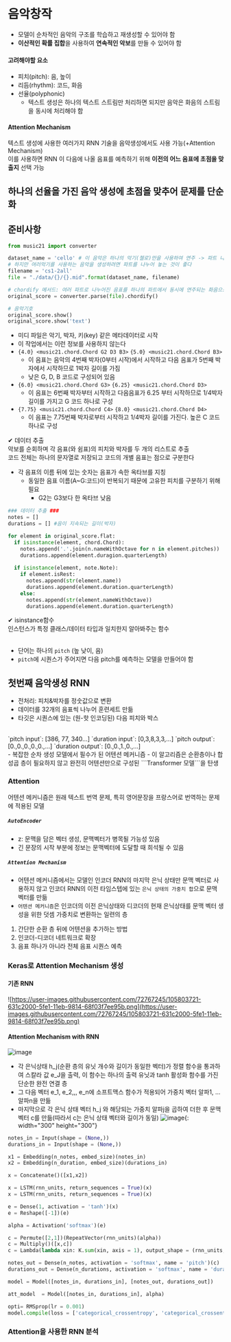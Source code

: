 # 음악창작
- 모델이 순차적인 음악의 구조를 학습하고 재생성할 수 있어야 함
- **이산적인 확률 집합**을 사용하여 **연속적인 악보**를 만들 수 있어야 함
#### 고려해야할 요소
- 피치(pitch): 음, 높이
- 리듬(rhythm): 코드, 화음
- 선율(polyphonic)
  - 텍스트 생성은 하나의 텍스트 스트림만 처리하면 되지만 음악은 화음의 스트림을 동시에 처리해야 함
#### Attention Mechanism
텍스트 생성에 사용한 여러가지 RNN 기술을 음악생성에서도 사용 가능(+Attention Mechanism)  
이를 사용하면 RNN 이 다음에 나올 음표를 예측하기 위해 **이전의 어느 음표에 초점을 맞출지** 선택 가능

## 하나의 선율을 가진 음악 생성에 초점을 맞추어 문제를 단순화

## 준비사항
```python
from music21 import converter

dataset_name = 'cello' # 이 음악은 하나의 악기(첼로)만을 사용하여 연주 -> 파트 나눌 필요 없음
# 하지만 여러악기를 사용하는 음악을 생성하려면 파트를 나누어 놓는 것이 좋다
filename = 'cs1-2all'
file = "./data/{}/{}.mid".format(dataset_name, filename)

# chordify 메서드: 여러 파트로 나누어진 음표를 하나의 파트에서 동시에 연주되는 화음으로 압축
original_score = converter.parse(file).chordify() 
```
```python
# 음악기호
original_score.show()
original_score.show('text')
```
- 미디 파일은 악기, 박자, 키(key) 같은 메타데이터로 시작
- 이 작업에서는 이런 정보를 사용하지 않는다
- `{4.0} <music21.chord.Chord G2 D3 B3>` `{5.0} <music21.chord.Chord B3>`
  - 이 음표는 음악의 4번째 박자(0부터 시작)에서 시작하고 다음 음표가 5번째 박자에서 시작하므로 1박자 길이를 가짐
  - 낮은 G, D, B 코드로 구성되어 있음 
- `{6.0} <music21.chord.Chord G3>` `{6.25} <music21.chord.Chord D3>`
  - 이 음표는 6번째 박자부터 시작하고 다음음표가 6.25 부터 시작하므로 1/4박자 길이를 가지고 G 코드 하나로 구성
- `{7.75} <music21.chord.Chord C4>` `{8.0} <music21.chord.Chord D4>`
  - 이 음표는 7.75번째 박자로부터 시작하고 1/4박자 길이를 가진다. 높은 C 코드 하나로 구성

✔ 데이터 추출  
악보를 순회하며 각 음표(와 쉼표)의 피치와 박자를 두 개의 리스트로 추출  
코드 전체는 하나의 문자열로 저장되고 코드의 개별 음표는 점으로 구분한다  
- 각 음표의 이름 뒤에 있는 숫자는 음표가 속한 옥타브를 지칭  
  - 동일한 음표 이름(A~G:코드)이 반복되기 때문에 고유한 피치를 구분하기 위해 필요  
    - G2는 G3보다 한 옥타브 낮음

```python
### 데이터 추출 ###
notes = []
durations = [] #음이 지속되는 길이(박자)

for element in original_score.flat:
  if isinstance(element, chord.Chord):
    notes.append('.'.join(n.nameWithOctave for n in element.pitches))
    durations.append(element.duragion.quarterLength)
    
  if isinstance(element, note.Note):
    if element.isRest:
      notes.append(str(element.name))
      durations.append(element.duration.quarterLength)
    else:
      notes.append(str(element.nameWithOctave))
      durations.append(element.duration.quarterLength)
```
✔ isinstance함수  
인스턴스가 특정 클래스/데이터 타입과 일치한지 알아봐주는 함수  
<br>
- 단어는 하나의 ```pitch``` (높 낮이, 음)
- ```pitch```에 시퀀스가 주어지면 다음 pitch를 예측하는 모델을 만들어야 함
## 첫번째 음악생성 RNN
- 전처리: 피치&박자를 정숫값으로 변환
- 데이터를 32개의 음표씩 나누어 훈련세트 만듦
- 타깃은 시퀀스에 있는 (원-핫 인코딩된) 다음 피치와 박스  
<br>
`pitch input`: [386, 77, 340...]  
`duration input`: [0,3,8,3,3,...]  
`pitch output`: [0.,0.,0.,0.,0.,...]    
`duration output`: [0.,0.,1.,0.,...]  
<br>
- 복잡한 순차 생성 모델에서 필수가 된 어텐션 메커니즘
- 이 알고리즘은 순환층이나 합성곱 층이 필요하지 않고 완전히 어텐션만으로 구성된 ```Transformer 모델```을 탄생


### Attention
어텐션 메커니즘은 원래 텍스트 번역 문제, 특히 영어문장을 프랑스어로 번역하는 문제에 적용된 모델
##### `AutoEncoder`  
- z: 문맥을 담은 벡터 생성, 문맥벡터가 병목될 가능성 있음
- 긴 문장의 시작 부분에 정보는 문맥벡터에 도달할 때 희석될 수 있음  
##### `Attention Mechanism`
- 어텐션 메커니즘에서는 모델인 인코더 RNN의 마지막 은닉 상태만 문맥 벡터로 사용하지 않고 인코더 RNN의 이전 타임스텝에 있는 ```은닉 상태의 가중치 합```으로 문맥 벡터를 만듦
- ```어텐션 메커니즘```은 인코더의 이전 은닉상태와 디코더의 현재 은닉상태를 문맥 벡터 생성을 위한 덧셈 가중치로 변환하는 일련의 층  
  
1. 간단한 순환 층 뒤에 어텐션을 추가하는 방법    
2. 인코더-디코더 네트워크로 확장  
3. 음표 하나가 아니라 전체 음표 시퀀스 예측  

### Keras로 Attention Mechanism 생성
#### 기존 RNN
![https://user-images.githubusercontent.com/72767245/105803721-631c2000-5fe1-11eb-9814-68f03f7ee95b.png](https://user-images.githubusercontent.com/72767245/105803721-631c2000-5fe1-11eb-9814-68f03f7ee95b.png)

#### Attention Mechanism with RNN
![image](https://user-images.githubusercontent.com/72767245/105803730-657e7a00-5fe1-11eb-9eb7-e6491d02d68a.png)

- 각 은닉상태 h_j(순환 층의 유닛 개수와 길이가 동일한 벡터)가 정렬 함수을 통과하여 스칼라 값 e_J을 출력, 이 함수는 하나의 출력 유닛과 tanh 활성화 함수를 가진 단순한 완전 연결 층
- 그 다음 벡터 e_1, e_2,,, e_n에 소프트맥스 함수가 적용되어 가중치 벡터 알파1, ... 알파n을 만듦
- 마지막으로 각 은닉 상태 벡터 h_j 와 해당되는 가중치 알파j을 곱하여 더한 후 문맥 벡터 c를 만듦(따라서 c는 은닉 상태 벡터와 길이가 동일) 
![image](https://user-images.githubusercontent.com/72767245/105804022-1553e780-5fe2-11eb-83c8-153d2229bd70.png){: width="300" height="300"}

```python
notes_in = Input(shape = (None,))
durations_in = Input(shape = (None,))

x1 = Embedding(n_notes, embed_size)(notes_in)
x2 = Embedding(n_duration, embed_size)(durations_in)

x = Concatenate()([x1,x2])

x = LSTM(rnn_units, return_sequences = True)(x)
x = LSTM(rnn_units, return_sequences = True)(x)

e = Dense(1, activation = 'tanh')(x)
e = Reshape([-1])(e)

alpha = Activation('softmax')(e)

c = Permute([2,1])(RepeatVector(rnn_units)(alpha))
c = Multiply()([x,c])
c = Lambda(lambda xin: K.sum(xin, axis = 1), output_shape = (rnn_units, ))(c)

notes_out = Dense(n_notes, activation = 'softmax', name = 'pitch')(c)
durations_out = Dense(n_durations, activation = 'softmax', name = 'duration')(c)

model = Model([notes_in, durations_in], [notes_out, durations_out])

att_model  = Model([notes_in, durations_in], alpha)

opti= RMSprop(lr = 0.001)
model.compile(loss = ['categorical_crossentropy', 'categorical_crossentropy'], optimizer = opti)
```

### Attention을 사용한 RNN 분석
